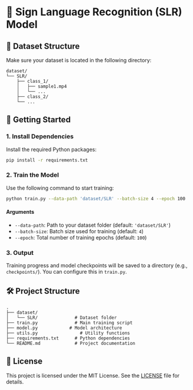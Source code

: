 # 🧠 Sign Language Recognition (SLR) Model

## 📁 Dataset Structure

Make sure your dataset is located in the following directory:

```
dataset/
└── SLR/
    ├── class_1/
    │   ├── sample1.mp4
    │   └── ...
    ├── class_2/
    └── ...
```

## 🚀 Getting Started

### 1. Install Dependencies

Install the required Python packages:

```bash
pip install -r requirements.txt
```

### 2. Train the Model

Use the following command to start training:

```bash
python train.py --data-path 'dataset/SLR' --batch-size 4 --epoch 100
```

#### Arguments

- `--data-path`: Path to your dataset folder (default: `'dataset/SLR'`)
- `--batch-size`: Batch size used for training (default: `4`)
- `--epoch`: Total number of training epochs (default: `100`)

### 3. Output

Training progress and model checkpoints will be saved to a directory (e.g., `checkpoints/`). You can configure this in `train.py`.

## 🛠 Project Structure

```
.
├── dataset/
│   └── SLR/              # Dataset folder
├── train.py              # Main training script
├── model.py            # Model architecture
├── utils.py                # Utility functions
├── requirements.txt      # Python dependencies
└── README.md             # Project documentation
```

## 📄 License

This project is licensed under the MIT License. See the [LICENSE](LICENSE) file for details.

